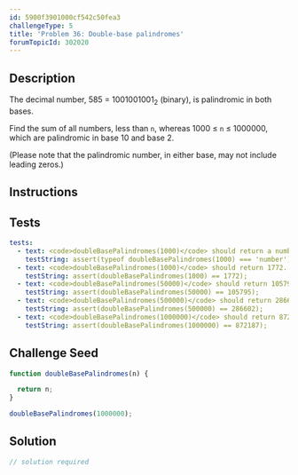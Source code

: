 ```yaml
---
id: 5900f3901000cf542c50fea3
challengeType: 5
title: 'Problem 36: Double-base palindromes'
forumTopicId: 302020
---
```


## Description

<section id='description'>

The decimal number, 585 = 1001001001<sub>2</sub> (binary), is palindromic in both bases.

Find the sum of all numbers, less than `n`, whereas 1000 ≤ `n` ≤ 1000000, which are palindromic in base 10 and base 2.

(Please note that the palindromic number, in either base, may not include leading zeros.)

</section>

## Instructions

<section id='instructions'>

</section>

## Tests

<section id='tests'>

```yml
tests:
  - text: <code>doubleBasePalindromes(1000)</code> should return a number.
    testString: assert(typeof doubleBasePalindromes(1000) === 'number');
  - text: <code>doubleBasePalindromes(1000)</code> should return 1772.
    testString: assert(doubleBasePalindromes(1000) == 1772);
  - text: <code>doubleBasePalindromes(50000)</code> should return 105795.
    testString: assert(doubleBasePalindromes(50000) == 105795);
  - text: <code>doubleBasePalindromes(500000)</code> should return 286602.
    testString: assert(doubleBasePalindromes(500000) == 286602);
  - text: <code>doubleBasePalindromes(1000000)</code> should return 872187.
    testString: assert(doubleBasePalindromes(1000000) == 872187);

```

</section>

## Challenge Seed

<section id='challengeSeed'>

<div id='js-seed'>

```js
function doubleBasePalindromes(n) {

  return n;
}

doubleBasePalindromes(1000000);
```

</div>

</section>

## Solution

<section id='solution'>

```js
// solution required
```

</section>
